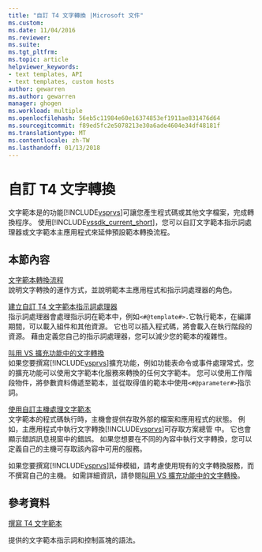 ```yaml
---
title: "自訂 T4 文字轉換 |Microsoft 文件"
ms.custom: 
ms.date: 11/04/2016
ms.reviewer: 
ms.suite: 
ms.tgt_pltfrm: 
ms.topic: article
helpviewer_keywords:
- text templates, API
- text templates, custom hosts
author: gewarren
ms.author: gewarren
manager: ghogen
ms.workload: multiple
ms.openlocfilehash: 56eb5c11984e60e16374853ef1911ae831476d64
ms.sourcegitcommit: f89ed5fc2e5078213e30a6ade4604e34df48181f
ms.translationtype: MT
ms.contentlocale: zh-TW
ms.lasthandoff: 01/13/2018
---
```

# <a name="customizing-t4-text-transformation"></a>自訂 T4 文字轉換
文字範本是的功能[!INCLUDE[vsprvs](../code-quality/includes/vsprvs_md.md)]可讓您產生程式碼或其他文字檔案，完成轉換程序。 使用[!INCLUDE[vssdk_current_short](../modeling/includes/vssdk_current_short_md.md)]，您可以自訂文字範本指示詞處理器或文字範本主應用程式來延伸預設範本轉換流程。  
  
## <a name="in-this-section"></a>本節內容  
 [文字範本轉換流程](../modeling/the-text-template-transformation-process.md)  
 說明文字轉換的運作方式，並說明範本主應用程式和指示詞處理器的角色。  
  
 [建立自訂 T4 文字範本指示詞處理器](../modeling/creating-custom-t4-text-template-directive-processors.md)  
 指示詞處理器會處理指示詞在範本中，例如`<#@template#>.`它執行範本，在編譯期間，可以載入組件和其他資源。 它也可以插入程式碼，將會載入在執行階段的資源。 藉由定義您自己的指示詞處理器，您可以減少您的範本的複雜性。  
  
 [叫用 VS 擴充功能中的文字轉換](../modeling/invoking-text-transformation-in-a-vs-extension.md)  
 如果您要撰寫[!INCLUDE[vsprvs](../code-quality/includes/vsprvs_md.md)]擴充功能，例如功能表命令或事件處理常式，您的擴充功能可以使用文字範本化服務來轉換的任何文字範本。 您可以使用工作階段物件，將參數資料傳遞至範本，並從取得值的範本中使用`<#@parameter#>`指示詞。  
  
 [使用自訂主機處理文字範本](../modeling/processing-text-templates-by-using-a-custom-host.md)  
 文字範本的程式碼執行時，主機會提供存取外部的檔案和應用程式的狀態。 例如，主應用程式中執行文字轉換[!INCLUDE[vsprvs](../code-quality/includes/vsprvs_md.md)]可存取方案總管 中。 它也會顯示錯誤訊息視窗中的錯誤。 如果您想要在不同的內容中執行文字轉換，您可以定義自己的主機可存取該內容中可用的服務。  
  
 如果您要撰寫[!INCLUDE[vsprvs](../code-quality/includes/vsprvs_md.md)]延伸模組，請考慮使用現有的文字轉換服務，而不撰寫自己的主機。 如需詳細資訊，請參閱[叫用 VS 擴充功能中的文字轉換](../modeling/invoking-text-transformation-in-a-vs-extension.md)。  
  
## <a name="reference"></a>參考資料  
 [撰寫 T4 文字範本](../modeling/writing-a-t4-text-template.md)  
  
 提供的文字範本指示詞和控制區塊的語法。